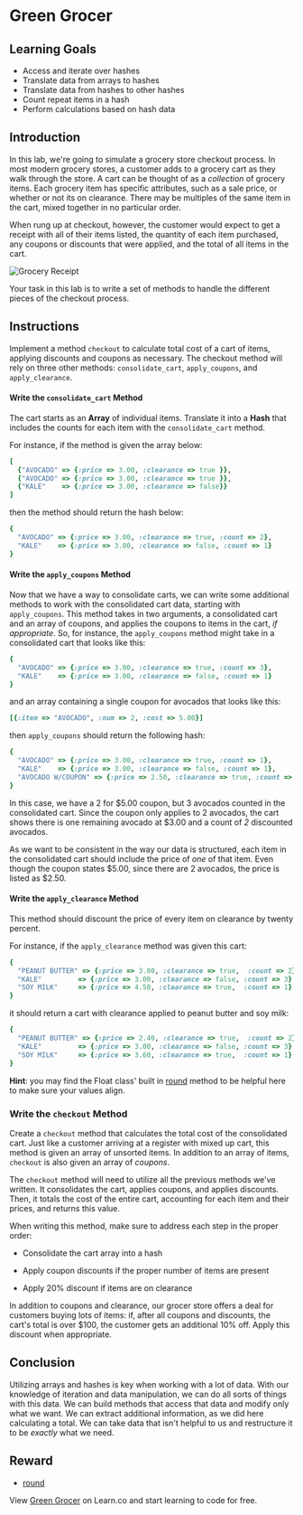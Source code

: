 # Green Grocer

## Learning Goals

- Access and iterate over hashes
- Translate data from arrays to hashes
- Translate data from hashes to other hashes
- Count repeat items in a hash
- Perform calculations based on hash data

## Introduction

In this lab, we're going to simulate a grocery store checkout process. In most
modern grocery stores, a customer adds to a grocery cart as they walk through
the store. A cart can be thought of as a _collection_ of grocery items. Each
grocery item has specific attributes, such as a sale price, or whether or not
its on clearance. There may be multiples of the same item in the cart, mixed
together in no particular order. 

When rung up at checkout, however, the customer would expect to get a receipt
with all of their items listed, the quantity of each item purchased, any coupons
or discounts that were applied, and the total of all items in the cart.

![Grocery Receipt](https://curriculum-content.s3.amazonaws.com/ruby-enumerables/green-grocer/shopping-1165618_1280.jpg)

Your task in this lab is to write a set of methods to handle the different
pieces of the checkout process.

## Instructions

Implement a method `checkout` to calculate total cost of a cart of items,
applying discounts and coupons as necessary. The checkout method will rely on
three other methods: `consolidate_cart`, `apply_coupons`, and `apply_clearance`.

#### Write the `consolidate_cart` Method

The cart starts as an **Array** of individual items. Translate it into a **Hash** that
includes the counts for each item with the `consolidate_cart` method.

For instance, if the method is given the array below:

```ruby
[
  {"AVOCADO" => {:price => 3.00, :clearance => true }},
  {"AVOCADO" => {:price => 3.00, :clearance => true }},
  {"KALE"    => {:price => 3.00, :clearance => false}}
]
```

then the method should return the hash below:

```ruby
{
  "AVOCADO" => {:price => 3.00, :clearance => true, :count => 2},
  "KALE"    => {:price => 3.00, :clearance => false, :count => 1}
}
```

#### Write the `apply_coupons` Method

Now that we have a way to consolidate carts, we can write some additional 
methods to work with the consolidated cart data, starting with `apply_coupons`. 
This method takes in two arguments, a consolidated cart and an array of coupons, 
and applies the coupons to items in the cart, _if appropriate_. So, for instance, 
the `apply_coupons` method might take in a consolidated cart that looks like this:

```ruby
{
  "AVOCADO" => {:price => 3.00, :clearance => true, :count => 3},
  "KALE"    => {:price => 3.00, :clearance => false, :count => 1}
}
```

and an array containing a single coupon for avocados that looks like this:

```ruby
[{:item => "AVOCADO", :num => 2, :cost => 5.00}]
```

then `apply_coupons` should return the following hash:

```ruby
{
  "AVOCADO" => {:price => 3.00, :clearance => true, :count => 1},
  "KALE"    => {:price => 3.00, :clearance => false, :count => 1},
  "AVOCADO W/COUPON" => {:price => 2.50, :clearance => true, :count => 2},
}
```

In this case, we have a 2 for $5.00 coupon, but 3 avocados counted in the
consolidated cart. Since the coupon only applies to 2 avocados, the cart
shows there is one remaining avocado at $3.00 and a count of _2_ discounted
avocados.

As we want to be consistent in the way our data is structured,
each item in the consolidated cart should include the price of _one_ of that
item. Even though the coupon states $5.00, since there are 2 avocados, the
price is listed as $2.50.

#### Write the `apply_clearance` Method

This method should discount the price of every item on clearance by twenty
percent.

For instance, if the `apply_clearance` method was given this cart:

```ruby
{
  "PEANUT BUTTER" => {:price => 3.00, :clearance => true,  :count => 2},
  "KALE"         => {:price => 3.00, :clearance => false, :count => 3}
  "SOY MILK"     => {:price => 4.50, :clearance => true,  :count => 1}
}
```

it should return a cart with clearance applied to peanut butter and soy milk:

```ruby
{
  "PEANUT BUTTER" => {:price => 2.40, :clearance => true,  :count => 2},
  "KALE"         => {:price => 3.00, :clearance => false, :count => 3}
  "SOY MILK"     => {:price => 3.60, :clearance => true,  :count => 1}
}
```

**Hint**: you may find the Float class' built in [round][round] method to be
helpful here to make sure your values align.

### Write the `checkout` Method

Create a `checkout` method that calculates the total cost of the consolidated
cart. Just like a customer arriving at a register with mixed up cart, this
method is given an array of unsorted items. In addition to an array of items,
`checkout` is also given an array of _coupons_.

The `checkout` method will need to utilize all the previous methods we've
written. It consolidates the cart, applies coupons, and applies discounts. Then,
it totals the cost of the entire cart, accounting for each item and their
prices, and returns this value.

When writing this method, make sure to address each step in the proper order:

- Consolidate the cart array into a hash

- Apply coupon discounts if the proper number of items are present

- Apply 20% discount if items are on clearance

In addition to coupons and clearance, our grocer store offers a deal for
customers buying lots of items: if, after all coupons and discounts, the cart's
total is over $100, the customer gets an additional 10% off. Apply this
discount when appropriate.

## Conclusion

Utilizing arrays and hashes is key when working with a lot of data. With our
knowledge of iteration and data manipulation, we can do all sorts of things with
this data. We can build methods that access that data and modify only what we
want. We can extract additional information, as we did here calculating a total.
We can take data that isn't helpful to us and restructure it to be _exactly_
what we need.

## Reward

- [round][round]

[round]: https://ruby-doc.org/core-2.1.2/Float.html#method-i-round

<p data-visibility='hidden'>View <a href='https://learn.co/lessons/green_grocer'>Green Grocer</a> on Learn.co and start learning to code for free.</p>

